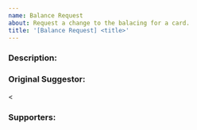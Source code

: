```yaml
---
name: Balance Request
about: Request a change to the balacing for a card.
title: '[Balance Request] <title>'
---
```


<!--
Please ensure CI passes. Adjust starter decks as neccesary to ensure they are valid after your changes.
-->

### Description:
<!-- Provide a description of the change and the reason for suggesting it. This is meant to be used in the patchnotes. -->

### Original Suggestor:
<!-- The Discord username of the community member who originally suggested this change. -->
<
### Supporters:
<!-- The Discord usernames of three community members who support this change. Please provide as a list like A, B, C. -->

